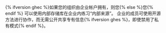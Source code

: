 {% ifversion ghec %}如果您的组织由企业帐户拥有，则您{% else %}您{% endif %} 可以使用内部存储库在企业内练习“内部来源”。 企业的成员可使用开源方法进行协作，而无需公开共享专有信息{% ifversion ghes %}，即使禁用了私有模式{% endif %}。
